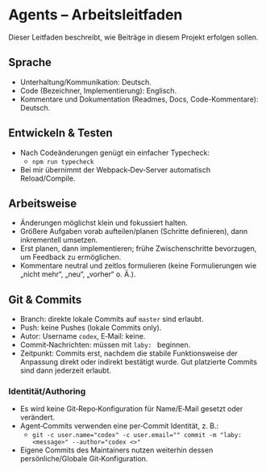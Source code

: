 # Agents – Arbeitsleitfaden

Dieser Leitfaden beschreibt, wie Beiträge in diesem Projekt erfolgen sollen.

## Sprache
- Unterhaltung/Kommunikation: Deutsch.
- Code (Bezeichner, Implementierung): Englisch.
- Kommentare und Dokumentation (Readmes, Docs, Code-Kommentare): Deutsch.

## Entwickeln & Testen
- Nach Codeänderungen genügt ein einfacher Typecheck:
  - `npm run typecheck`
- Bei mir übernimmt der Webpack‑Dev‑Server automatisch Reload/Compile.

## Arbeitsweise
- Änderungen möglichst klein und fokussiert halten.
- Größere Aufgaben vorab aufteilen/planen (Schritte definieren), dann inkrementell umsetzen.
- Erst planen, dann implementieren; frühe Zwischenschritte bevorzugen, um Feedback zu ermöglichen.
- Kommentare neutral und zeitlos formulieren (keine Formulierungen wie „nicht mehr“, „neu“, „vorher“ o. Ä.).

## Git & Commits
- Branch: direkte lokale Commits auf `master` sind erlaubt.
- Push: keine Pushes (lokale Commits only).
- Autor: Username `codex`, E‑Mail: keine.
- Commit‑Nachrichten: müssen mit `laby: ` beginnen.
- Zeitpunkt: Commits erst, nachdem die stabile Funktionsweise der Anpassung direkt oder indirekt bestätigt wurde. Gut platzierte Commits sind dann jederzeit erlaubt.

### Identität/Authoring
- Es wird keine Git‑Repo‑Konfiguration für Name/E‑Mail gesetzt oder verändert.
- Agent‑Commits verwenden eine per‑Commit Identität, z. B.:
  - `git -c user.name="codex" -c user.email="" commit -m "laby: <message>" --author="codex <>"`
- Eigene Commits des Maintainers nutzen weiterhin dessen persönliche/Globale Git‑Konfiguration.
